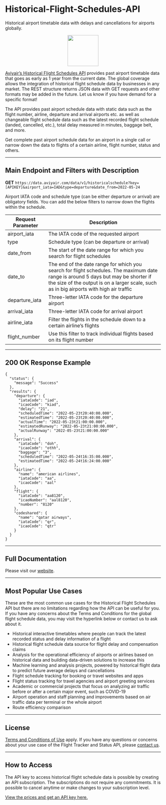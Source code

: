 # Historical-Flight-Schedules-API
Historical airport timetable data with delays and cancellations for airports globally.

<div id="header" align="center">
  <img src="https://media.giphy.com/media/LRZc4dV2kf787nbOB3/giphy.gif" width="100"/>
</div>

[Aviyair’s Historical Flight Schedules API](https://aviyair.com/historical-flight-schedules-api/) provides past airport timetable data that goes as early as 1 year from the current date. The global coverage allows the integration of historical flight schedule data by businesses in any market. The REST structure returns JSON data with GET requests and other formats may be added in the future. Let us know if you have demand for a specific format!

The API provides past airport schedule data with static data such as the flight number, airline, departure and arrival airports etc. as well as changeable flight schedule data such as the latest recorded flight schedule (landed, cancelled, etc.), total delay measured in minutes, baggage belt, and more.

Get complete past airport schedule data for an airport in a single call or narrow down the data to flights of a certain airline, flight number, status and others.

--------

## Main Endpoint and Filters with Description

**GET** `https://data.aviyair.com/data/v1/historicalschedule?key=[APIKEY]&airport_iata=IAD&type=departure&date_from=2022-05-24`


Airport IATA code and schedule type (can be either departure or arrival) are obligatory fields. You can add the below filters to narrow down the flights within the schedule.

| Request Parameter  | Description |
| ------------- | ------------- |
| airport_iata  | The IATA code of the requested airport |
| type  | Schedule type (can be departure or arrival) |
| date_from | The start of the date range for which you search for flight schedules |
| date_to | The end of the date range for which you search for flight schedules. The maximum date range is around 5 days but may be shorter if the size of the output is on a larger scale, such as in big airports with high air traffic |
| departure_iata | Three-letter IATA code for the departure airport|
| arrival_iata | Three-letter IATA code for arrival airport|
| airline_iata  | Filter the flights in the schedule down to a certain airline’s flights  |
| flight_number  | Use this filter to track individual flights based on its flight number |

------

## 200 OK Response Example

```
{
  "status": {
    "message": "Success"
  },
  "results": {
    "departure": {
      "iataCode": "iad",
      "icaoCode": "kiad",
      "delay": "21",
      "scheduledTime": "2022-05-23t20:40:00.000",
      "estimatedTime": "2022-05-23t20:40:00.000",
      "actualTime": "2022-05-23t21:00:00.000",
      "estimatedRunway": "2022-05-23t21:00:00.000",
      "actualRunway": "2022-05-23t21:00:00.000"
    },
    "arrival": {
      "iataCode": "doh",
      "icaoCode": "othh",
      "baggage": "3",
      "scheduledTime": "2022-05-24t16:35:00.000",
      "estimatedTime": "2022-05-24t16:24:00.000"
    },
    "airline": {
      "name": "american airlines",
      "iataCode": "aa",
      "icaoCode": "aal"
    },
    "flight": {
      "iataCode": "aa8120",
      "icaoNumber": "aal8120",
      "number": "8120"
    },
    "codeshared": {
      "name": "qatar airways",
      "iataCode": "qr",
      "icaoCode": "qtr"
    }
  }
}
```

-------


## Full Documentation

Please visit our [website]( https://aviyair.com/documentation/).

-------

## Most Popular Use Cases

These are the most common use cases for the Historical Flight Schedules API but there are no limitations regarding how the API can be useful for you. If you have any concerns about the Terms and Conditions for the global flight schedule data, you may visit the hyperlink below or contact us to ask about it.

-	Historical interactive timetables where people can track the latest recorded status and delay information of a flight
-	Historical flight schedule data source for flight delay and compensation claims
-	Analysis for the operational efficiency of airports or airlines based on historical data and building data-driven solutions to increase this
-	Machine learning and analysis projects, powered by historical flight data to predict future average delays and cancellations
- 	Flight schedule tracking for booking or travel websites and apps
-	Flight status tracking for travel agencies and airport greeting services
-	Academic or commercial projects that focus on analyzing air traffic before or after a certain major event, such as COVID-19
- 	Airport operation and staff planning and improvements based on air traffic data per terminal or the whole airport
- 	Route efficiency comparison

---------

## License

[Terms and Conditions of Use](https://aviyair.com/terms-and-conditions/) apply. If you have any questions or concerns about your use case of the Flight Tracker and Status API, please [contact us](https://aviyair.com/contact-aviyair/). 

--------

## How to Access

The API key to access historical flight schedule data is possible by creating an API subscription. The subscriptions do not require any commitments. It is possible to cancel anytime or make changes to your subscription level.

[View the prices and get an API key here.](https://aviyair.com/pricing-subscription-plans/)

